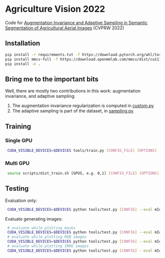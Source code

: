 # Agriculture Vision 2022

Code for [Augmentation Invariance and Adaptive Sampling in Semantic Segmentation of Agricultural Aerial Images](https://arxiv.org/abs/2204.07969)  (CVPRW 2022)

## Installation

```bash
pip install -r requirements.txt -f https://download.pytorch.org/whl/torch_stable.html
pip install mmcv-full -f https://download.openmmlab.com/mmcv/dist/cu111/torch1.9/index.html
pip install -e .
```

## Bring me to the important bits

Well, there are mostly two contributions in this work: augmentation invariance, and adaptive sampling.
1. The augmentation invariance regularization is computed in [custom.py](https://github.com/edornd/agrivision-2022/blob/5d3a72a4310de94df81ad753f2a2f1691a96f1dc/mmseg/models/custom.py#L147)
2. The adaptive sampling is part of the dataset, in [sampling.py](https://github.com/edornd/agrivision-2022/blob/5d3a72a4310de94df81ad753f2a2f1691a96f1dc/mmseg/datasets/sampling.py#L43)

## Training

### Single GPU
```bash
 CUDA_VISIBLE_DEVICES=$DEVICES tools/train.py [CONFIG_FILE] [OPTIONS]
```

### Multi GPU
```bash
 source scripts/dist_train.sh [GPUS, e.g. 0,1] [CONFIG_FILE] [OPTIONS]
```

## Testing
Evaluation only:
```bash
 CUDA_VISIBLE_DEVICES=$DEVICES python tools/test.py [CONFIG] --eval mIoU
```

Evaluate generating images:
```bash
 # evaluate while plotting masks
 CUDA_VISIBLE_DEVICES=$DEVICES python tools/test.py [CONFIG] --eval mIoU --show --opacity=1
 # evaluate while plotting RGB images
 CUDA_VISIBLE_DEVICES=$DEVICES python tools/test.py [CONFIG] --eval mIoU --show --opacity=0
 # evaluate while plotting IRRG images
 CUDA_VISIBLE_DEVICES=$DEVICES python tools/test.py [CONFIG] --eval mIoU --show --opacity=0 --channels irrg
```

